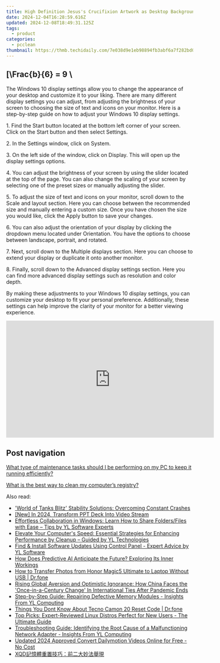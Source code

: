 ```yaml
---
title: High Definition Jesus's Crucifixion Artwork as Desktop Background - YL Technologies
date: 2024-12-04T16:28:59.616Z
updated: 2024-12-08T18:49:31.125Z
tags:
  - product
categories:
  - pcclean
thumbnail: https://thmb.techidaily.com/7e038d9e1eb98894fb3abf6a7f282bd0c462456694222e012226efef555d04fe.jpg
---
```


## \[\Frac{b}{6} = 9 \

The Windows 10 display settings allow you to change the appearance of your desktop and customize it to your liking. There are many different display settings you can adjust, from adjusting the brightness of your screen to choosing the size of text and icons on your monitor. Here is a step-by-step guide on how to adjust your Windows 10 display settings. 

1\. Find the Start button located at the bottom left corner of your screen. Click on the Start button and then select Settings.

2\. In the Settings window, click on System.

3\. On the left side of the window, click on Display. This will open up the display settings options. 

4\. You can adjust the brightness of your screen by using the slider located at the top of the page. You can also change the scaling of your screen by selecting one of the preset sizes or manually adjusting the slider.

5\. To adjust the size of text and icons on your monitor, scroll down to the Scale and layout section. Here you can choose between the recommended size and manually entering a custom size. Once you have chosen the size you would like, click the Apply button to save your changes.

6\. You can also adjust the orientation of your display by clicking the dropdown menu located under Orientation. You have the options to choose between landscape, portrait, and rotated.

7\. Next, scroll down to the Multiple displays section. Here you can choose to extend your display or duplicate it onto another monitor.

8\. Finally, scroll down to the Advanced display settings section. Here you can find more advanced display settings such as resolution and color depth. 

By making these adjustments to your Windows 10 display settings, you can customize your desktop to fit your personal preference. Additionally, these settings can help improve the clarity of your monitor for a better viewing experience.

<!-- affiliate ads begin -->
<iframe width="560" height="315" src="https://www.youtube.com/embed/PD0vq5qAYkw?si=5H3KWtCfUOYg1Nlv" title="YouTube video player" frameborder="0" allow="accelerometer; autoplay; clipboard-write; encrypted-media; gyroscope; picture-in-picture; web-share" referrerpolicy="strict-origin-when-cross-origin" allowfullscreen></iframe>
<!-- affiliate ads end -->

## Post navigation

[What type of maintenance tasks should I be performing on my PC to keep it running efficiently?](https://tools.techidaily.com/pcclean/products/)

[What is the best way to clean my computer’s registry?](https://tools.techidaily.com/pcclean/products/)

<ins class="adsbygoogle"
     style="display:block"
     data-ad-format="autorelaxed"
     data-ad-client="ca-pub-7571918770474297"
     data-ad-slot="1223367746"></ins>

<ins class="adsbygoogle"
     style="display:block"
     data-ad-client="ca-pub-7571918770474297"
     data-ad-slot="8358498916"
     data-ad-format="auto"
     data-full-width-responsive="true"></ins>

<span class="atpl-alsoreadstyle">Also read:</span>
<div><ul>
<li><a href="https://win-solutions.techidaily.com/world-of-tanks-blitz-stability-solutions-overcoming-constant-crashes/"><u>'World of Tanks Blitz' Stability Solutions: Overcoming Constant Crashes</u></a></li>
<li><a href="https://screen-recording.techidaily.com/new-in-2024-transform-ppt-deck-into-video-stream/"><u>[New] In 2024, Transform PPT Deck Into Video Stream</u></a></li>
<li><a href="https://win-exclusive.techidaily.com/effortless-collaboration-in-windows-learn-how-to-share-foldersfiles-with-ease-tips-by-yl-software-experts/"><u>Effortless Collaboration in Windows: Learn How to Share Folders/Files with Ease – Tips by YL Software Experts</u></a></li>
<li><a href="https://win-exclusive.techidaily.com/elevate-your-computers-speed-essential-strategies-for-enhancing-performance-by-cleanup-guided-by-yl-technologies/"><u>Elevate Your Computer's Speed: Essential Strategies for Enhancing Performance by Cleanup – Guided by YL Technologies</u></a></li>
<li><a href="https://win-exclusive.techidaily.com/find-and-install-software-updates-using-control-panel-expert-advice-by-yl-software/"><u>Find & Install Software Updates Using Control Panel - Expert Advice by YL Software</u></a></li>
<li><a href="https://tech-revival.techidaily.com/how-does-predictive-ai-anticipate-the-future-exploring-its-inner-workings/"><u>How Does Predictive AI Anticipate the Future? Exploring Its Inner Workings</u></a></li>
<li><a href="https://android-transfer.techidaily.com/how-to-transfer-photos-from-honor-magic5-ultimate-to-laptop-without-usb-drfone-by-drfone-transfer-from-android-transfer-from-android/"><u>How to Transfer Photos from Honor Magic5 Ultimate to Laptop Without USB | Dr.fone</u></a></li>
<li><a href="https://win-exclusive.techidaily.com/rising-global-aversion-and-optimistic-ignorance-how-china-faces-the-once-in-a-century-change-in-international-ties-after-pandemic-ends/"><u>Rising Global Aversion and Optimistic Ignorance: How China Faces the 'Once-in-a-Century Change' In International Ties After Pandemic Ends</u></a></li>
<li><a href="https://win-exclusive.techidaily.com/step-by-step-guide-repairing-defective-memory-modules-insights-from-yl-computing/"><u>Step-by-Step Guide: Repairing Defective Memory Modules - Insights From YL Computing</u></a></li>
<li><a href="https://techidaily.com/things-you-dont-know-about-tecno-camon-20-reset-code-drfone-by-drfone-reset-android-reset-android/"><u>Things You Dont Know About Tecno Camon 20 Reset Code | Dr.fone</u></a></li>
<li><a href="https://hardware-updates.techidaily.com/top-picks-expert-reviewed-linux-distros-perfect-for-new-users-the-ultimate-guide/"><u>Top Picks: Expert-Reviewed Linux Distros Perfect for New Users - The Ultimate Guide</u></a></li>
<li><a href="https://win-exclusive.techidaily.com/troubleshooting-guide-identifying-the-root-cause-of-a-malfunctioning-network-adapter-insights-from-yl-computing/"><u>Troubleshooting Guide: Identifying the Root Cause of a Malfunctioning Network Adapter - Insights From YL Computing</u></a></li>
<li><a href="https://smart-video-editing.techidaily.com/updated-2024-approved-convert-dailymotion-videos-online-for-free-no-cost/"><u>Updated 2024 Approved Convert Dailymotion Videos Online for Free - No Cost</u></a></li>
<li><a href="https://win-webmaster.techidaily.com/1728509574949-xqd/"><u>XQD記憶體重置技巧：前二大妙法舉現</u></a></li>
</ul></div>

